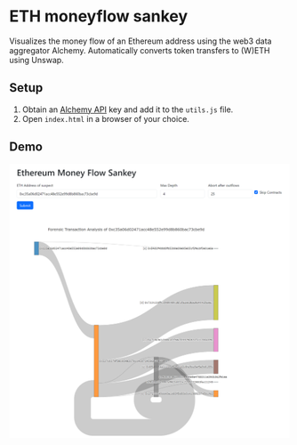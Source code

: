# ETH moneyflow sankey
Visualizes the money flow of an Ethereum address using the web3 data aggregator Alchemy.
Automatically converts token transfers to (W)ETH using Unswap.

## Setup

1. Obtain an [Alchemy API](https://docs.alchemy.com/reference/api-overview) key and add it to the `utils.js` file.
2. Open `index.html` in a browser of your choice.

## Demo
![Screenshot](https://raw.githubusercontent.com/almunc/ETH-moneyflow-sankey/master/demo.png)
